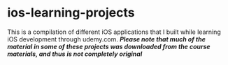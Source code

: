 # ios-learning-projects
This is a compilation of different iOS applications that I built while learning iOS development through udemy.com. 
***Please note that much of the material in some of these projects was downloaded from the course materials, and thus is not completely original***
